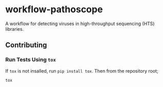 # workflow-pathoscope

A workflow for detecting viruses in high-throughput sequencing (HTS) libraries.

## Contributing

### Run Tests Using `tox`

If `tox` is not insalled, run `pip install tox`. Then from the repository root;

```shell script
tox
```

